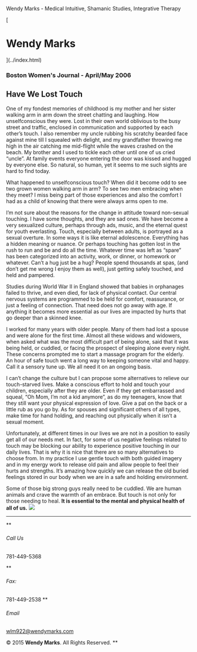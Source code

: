 Wendy Marks - Medical Intuitive, Shamanic Studies, Integrative Therapy  
   
 
 
[ 
# Wendy Marks
](../index.html)   
  

### Boston Women's Journal - April/May 2006
 

## Have We Lost Touch

One of my fondest memories of childhood is my mother and her sister walking arm in arm down the street chatting and laughing. How unselfconscious they were. Lost in their own world oblivious to the busy street and traffic, enclosed in communication and supported by each other’s touch. I also remember my uncle rubbing his scratchy bearded face against mine till I squealed with delight, and my grandfather throwing me high in the air catching me mid-flight while the waves crashed on the beach. My brother and I used to tickle each other until one of us cried “uncle”. At family events everyone entering the door was kissed and hugged by everyone else. So natural, so human, yet it seems to me such sights are hard to find today.

What happened to unselfconscious touch? When did it become odd to see two grown women walking arm in arm? To see two men embracing when they meet? I miss being part of those experiences and also the comfort I had as a child of knowing that there were always arms open to me.

I’m not sure about the reasons for the change in attitude toward non-sexual touching. I have some thoughts, and they are sad ones. We have become a very sexualized culture, perhaps through ads, music, and the eternal quest for youth everlasting. Touch, especially between adults, is portrayed as a sexual overture. In some ways it is like eternal adolescence. Everything has a hidden meaning or nuance. Or perhaps touching has gotten lost in the rush to run and be and do all the time. Whatever time was left as “spare” has been categorized into an activity, work, or dinner, or homework or whatever. Can’t a hug just be a hug? People spend thousands at spas, (and don’t get me wrong I enjoy them as well), just getting safely touched, and held and pampered.

Studies during World War II in England showed that babies in orphanages failed to thrive, and even died, for lack of physical contact. Our central nervous systems are programmed to be held for comfort, reassurance, or just a feeling of connection. That need does not go away with age. If anything it becomes more essential as our lives are impacted by hurts that go deeper than a skinned knee.

I worked for many years with older people. Many of them had lost a spouse and were alone for the first time. Almost all these widows and widowers, when asked what was the most difficult part of being alone, said that it was being held, or cuddled, or facing the prospect of sleeping alone every night. These concerns prompted me to start a massage program for the elderly. An hour of safe touch went a long way to keeping someone vital and happy. Call it a sensory tune up. We all need it on an ongoing basis.

I can’t change the culture but I can propose some alternatives to relieve our touch-starved lives. Make a conscious effort to hold and touch your children, especially after they are older. Even if they get embarrassed and squeal, “Oh Mom, I’m not a kid anymore”, as do my teenagers, know that they still want your physical expression of love. Give a pat on the back or a little rub as you go by. As for spouses and significant others of all types, make time for hand holding, and reaching out physically when it isn’t a sexual moment.

Unfortunately, at different times in our lives we are not in a position to easily get all of our needs met. In fact, for some of us negative feelings related to touch may be blocking our ability to experience positive touching in our daily lives. That is why it is nice that there are so many alternatives to choose from. In my practice I use gentle touch with both guided imagery and in my energy work to release old pain and allow people to feel their hurts and strengths. It’s amazing how quickly we can release the old buried feelings stored in our body when we are in a safe and holding environment.

Some of those big strong guys really need to be cuddled. We are human animals and crave the warmth of an embrace. But touch is not only for those needing to heal. **It is essential to the mental and physical health of all of us.**
![](../img/wolflogo.png)
* * *
**
###### Call Us

781-449-5368  

**
###### Fax:

781-449-2538
**
###### Email

[wlm922@wendymarks.com](mailto:yourname@domain.com)
  
 

© 2015 **Wendy Marks**. All Rights Reserved.
   **